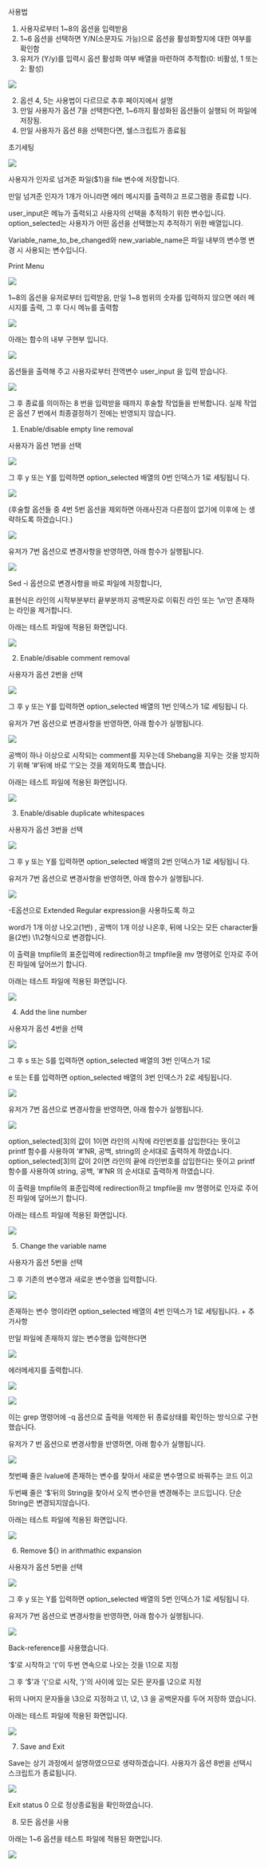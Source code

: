 ﻿사용법

1. 사용자로부터 1~8의 옵션을 입력받음
1. 1~6 옵션을 선택하면 Y/N(소문자도 가능)으로 옵션을 활성화할지에 대한 여부를 확인함
1. 유저가 (Y/y)를 입력시 옵션 활성화 여부 배열을 마련하여 추적함(0: 비활성, 1 또는 2: 활성)

![](Aspose.Words.6835938b-bbef-4a28-885a-11d9149c0405.004.png)

2. 옵션 4, 5는 사용법이 다르므로 추후 페이지에서 설명
3. 만일 사용자가 옵션 7을 선택한다면, 1~6까지 활성화된 옵션들이 실행되 어 파일에 저장됨.
4. 만일 사용자가 옵션 8을 선택한다면, 쉘스크립트가 종료됨

초기세팅

![](Aspose.Words.6835938b-bbef-4a28-885a-11d9149c0405.005.jpeg)

사용자가 인자로 넘겨준 파일($1)을 file 변수에 저장합니다.

만일 넘겨준 인자가 1개가 아니라면 에러 메시지를 출력하고 프로그램을 종료합 니다.

user_input은 메뉴가 출력되고 사용자의 선택을 추적하기 위한 변수입니다. option_selected는 사용자가 어떤 옵션을 선택했는지 추적하기 위한 배열입니다.

Variable_name_to_be_changed와 new_variable_name은 파일 내부의 변수명 변경 시 사용되는 변수입니다.

Print Menu

![](Aspose.Words.6835938b-bbef-4a28-885a-11d9149c0405.006.png)

1~8의 옵션을 유저로부터 입력받음, 만일 1~8 범위의 숫자를 입력하지 않으면 에러 메시지를 출력, 그 후 다시 메뉴를 출력함

![](Aspose.Words.6835938b-bbef-4a28-885a-11d9149c0405.007.png)

아래는 함수의 내부 구현부 입니다.

![](Aspose.Words.6835938b-bbef-4a28-885a-11d9149c0405.008.jpeg)

옵션들을 출력해 주고 사용자로부터 전역변수 user_input 을 입력 받습니다.

![](Aspose.Words.6835938b-bbef-4a28-885a-11d9149c0405.009.png)

그 후 종료를 의미하는 8 번을 입력받을 때까지 후술할 작업들을 반복합니다. 실제 작업은 옵션 7 번에서 최종결정하기 전에는 반영되지 않습니다.

1. Enable/disable empty line removal

사용자가 옵션 1번을 선택

![](Aspose.Words.6835938b-bbef-4a28-885a-11d9149c0405.010.png)

그 후 y 또는 Y를 입력하면 option_selected 배열의 0번 인덱스가 1로 세팅됩니 다.

![](Aspose.Words.6835938b-bbef-4a28-885a-11d9149c0405.011.png)

(후술할 옵션들 중 4번 5번 옵션을 제외하면 아래사진과 다른점이 없기에 이후에 는 생략하도록 하겠습니다.)

![](Aspose.Words.6835938b-bbef-4a28-885a-11d9149c0405.012.jpeg)

유저가 7번 옵션으로 변경사항을 반영하면, 아래 함수가 실행됩니다.

![](Aspose.Words.6835938b-bbef-4a28-885a-11d9149c0405.013.png)

Sed -i 옵션으로 변경사항을 바로 파일에 저장합니다,

표현식은 라인의 시작부분부터 끝부분까지 공백문자로 이뤄진 라인 또는 ‘\n’만 존재하는 라인을 제거합니다.

아래는 테스트 파일에 적용된 화면입니다.

![](Aspose.Words.6835938b-bbef-4a28-885a-11d9149c0405.014.jpeg)

2. Enable/disable comment removal

사용자가 옵션 2번을 선택

![](Aspose.Words.6835938b-bbef-4a28-885a-11d9149c0405.015.png)

그 후 y 또는 Y를 입력하면 option_selected 배열의 1번 인덱스가 1로 세팅됩니 다.

유저가 7번 옵션으로 변경사항을 반영하면, 아래 함수가 실행됩니다.

![](Aspose.Words.6835938b-bbef-4a28-885a-11d9149c0405.016.png)

공백이 하나 이상으로 시작되는 comment를 지우는데 Shebang을 지우는 것을 방지하기 위해 ‘#’뒤에 바로 ‘!’오는 것을 제외하도록 했습니다.

아래는 테스트 파일에 적용된 화면입니다.

![](Aspose.Words.6835938b-bbef-4a28-885a-11d9149c0405.017.jpeg)

3. Enable/disable duplicate whitespaces

사용자가 옵션 3번을 선택

![](Aspose.Words.6835938b-bbef-4a28-885a-11d9149c0405.018.png)

그 후 y 또는 Y를 입력하면 option_selected 배열의 2번 인덱스가 1로 세팅됩니 다.

유저가 7번 옵션으로 변경사항을 반영하면, 아래 함수가 실행됩니다.

![](Aspose.Words.6835938b-bbef-4a28-885a-11d9149c0405.019.png)

-E옵션으로 Extended Regular expression을 사용하도록 하고

word가 1개 이상 나오고(1번) , 공백이 1개 이상 나온후, 뒤에 나오는 모든 character들을(2번) \1\2형식으로 변경합니다.

이 출력을 tmpfile의 표준입력에 redirection하고 tmpfile을 mv 명령어로 인자로 주어진 파일에 덮어쓰기 합니다.

아래는 테스트 파일에 적용된 화면입니다.

![](Aspose.Words.6835938b-bbef-4a28-885a-11d9149c0405.020.jpeg)

4. Add the line number

사용자가 옵션 4번을 선택

![](Aspose.Words.6835938b-bbef-4a28-885a-11d9149c0405.021.png)

그 후 s 또는 S를 입력하면 option_selected 배열의 3번 인덱스가 1로

e 또는 E를 입력하면 option_selected 배열의 3번 인덱스가 2로 세팅됩니다.

![](Aspose.Words.6835938b-bbef-4a28-885a-11d9149c0405.022.jpeg)

유저가 7번 옵션으로 변경사항을 반영하면, 아래 함수가 실행됩니다.

![](Aspose.Words.6835938b-bbef-4a28-885a-11d9149c0405.023.jpeg)

option_selected[3]의 값이 1이면 라인의 시작에 라인번호를 삽입한다는 뜻이고 printf 함수를 사용하여 ‘#’NR, 공백, string의 순서대로 출력하게 하였습니다. option_selected[3]의 값이 2이면 라인의 끝에 라인번호를 삽입한다는 뜻이고 printf 함수를 사용하여 string, 공백, ‘#’NR 의 순서대로 출력하게 하였습니다.

이 출력을 tmpfile의 표준입력에 redirection하고 tmpfile을 mv 명령어로 인자로 주어진 파일에 덮어쓰기 합니다.

아래는 테스트 파일에 적용된 화면입니다.

![](Aspose.Words.6835938b-bbef-4a28-885a-11d9149c0405.024.jpeg)

5. Change the variable name

사용자가 옵션 5번을 선택

그 후 기존의 변수명과 새로운 변수명을 입력합니다.

![](Aspose.Words.6835938b-bbef-4a28-885a-11d9149c0405.025.png)

존재하는 변수 명이라면 option_selected 배열의 4번 인덱스가 1로 세팅됩니다. + 추가사항

만일 파일에 존재하지 않는 변수명을 입력한다면

![](Aspose.Words.6835938b-bbef-4a28-885a-11d9149c0405.026.png)

에러메세지를 출력합니다.

![](Aspose.Words.6835938b-bbef-4a28-885a-11d9149c0405.027.png)

![](Aspose.Words.6835938b-bbef-4a28-885a-11d9149c0405.028.jpeg)

이는 grep 명령어에 -q 옵션으로 출력을 억제한 뒤 종료상태를 확인하는 방식으로 구현했습니다.

유저가 7 번 옵션으로 변경사항을 반영하면, 아래 함수가 실행됩니다.

![](Aspose.Words.6835938b-bbef-4a28-885a-11d9149c0405.029.png)

첫번째 줄은 lvalue에 존재하는 변수를 찾아서 새로운 변수명으로 바꿔주는 코드 이고

두번째 줄은 ‘$’뒤의 String을 찾아서 오직 변수만을 변경해주는 코드입니다. 단순 String은 변경되지않습니다.

아래는 테스트 파일에 적용된 화면입니다.

![](Aspose.Words.6835938b-bbef-4a28-885a-11d9149c0405.030.jpeg)

6. Remove ${} in arithmathic expansion

사용자가 옵션 5번을 선택

![](Aspose.Words.6835938b-bbef-4a28-885a-11d9149c0405.031.png)

그 후 y 또는 Y를 입력하면 option_selected 배열의 5번 인덱스가 1로 세팅됩니 다.

유저가 7번 옵션으로 변경사항을 반영하면, 아래 함수가 실행됩니다.

![](Aspose.Words.6835938b-bbef-4a28-885a-11d9149c0405.032.png)

Back-reference를 사용했습니다.

‘$’로 시작하고 ‘(‘이 두번 연속으로 나오는 것을 \1으로 지정

그 후 ‘$’과 ‘{‘으로 시작, ‘}’의 사이에 있는 모든 문자를 \2으로 지정

뒤의 나머지 문자들을 \3으로 지정하고 \1, \2, \3 을 공백문자를 두어 저장하 였습니다.

아래는 테스트 파일에 적용된 화면입니다.

![](Aspose.Words.6835938b-bbef-4a28-885a-11d9149c0405.033.jpeg)

7. Save and Exit

Save는 상기 과정에서 설명하였으므로 생략하겠습니다. 사용자가 옵션 8번을 선택시 스크립트가 종료됩니다.

![](Aspose.Words.6835938b-bbef-4a28-885a-11d9149c0405.034.jpeg)

Exit status 0 으로 정상종료됨을 확인하였습니다.

8. 모든 옵션을 사용

아래는 1~6 옵션을 테스트 파일에 적용된 화면입니다.

![](Aspose.Words.6835938b-bbef-4a28-885a-11d9149c0405.035.jpeg)
